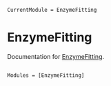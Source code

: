 ```@meta
CurrentModule = EnzymeFitting
```

# EnzymeFitting

Documentation for [EnzymeFitting](https://github.com/DenisTitovLab/EnzymeFitting.jl).

```@index
```

```@autodocs
Modules = [EnzymeFitting]
```
